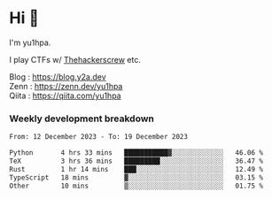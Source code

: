 # Hi 👋

I'm yu1hpa.

I play CTFs w/ [Thehackerscrew](https://www.thehackerscrew.team/) etc.

Blog : https://blog.y2a.dev  
Zenn : https://zenn.dev/yu1hpa  
Qiita : https://qiita.com/yu1hpa  

### Weekly development breakdown

<!--START_SECTION:waka-->

```txt
From: 12 December 2023 - To: 19 December 2023

Python       4 hrs 33 mins   ███████████▓░░░░░░░░░░░░░   46.06 %
TeX          3 hrs 36 mins   █████████░░░░░░░░░░░░░░░░   36.47 %
Rust         1 hr 14 mins    ███░░░░░░░░░░░░░░░░░░░░░░   12.49 %
TypeScript   18 mins         ▓░░░░░░░░░░░░░░░░░░░░░░░░   03.15 %
Other        10 mins         ▒░░░░░░░░░░░░░░░░░░░░░░░░   01.75 %
```

<!--END_SECTION:waka-->

